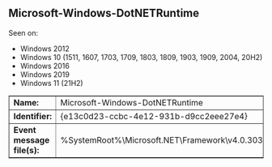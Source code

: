 ## Microsoft-Windows-DotNETRuntime

Seen on:
* Windows 2012
* Windows 10 (1511, 1607, 1703, 1709, 1803, 1809, 1903, 1909, 2004, 20H2)
* Windows 2016
* Windows 2019
* Windows 11 (21H2)

<table border="1" class="docutils">
  <tbody>
    <tr>
      <td><b>Name:</b></td>
      <td>Microsoft-Windows-DotNETRuntime</td>
    </tr>
    <tr>
      <td><b>Identifier:</b></td>
      <td>{e13c0d23-ccbc-4e12-931b-d9cc2eee27e4}</td>
    </tr>
    <tr>
      <td><b>Event message file(s):</b></td>
      <td>%SystemRoot%\Microsoft.NET\Framework\v4.0.30319\clretwrc.dll</td>
    </tr>
  </tbody>
</table>

&nbsp;


